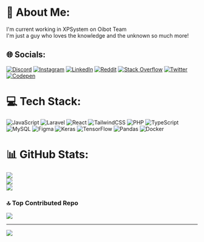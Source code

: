 # 💫 About Me:
I'm current working in XPSystem on Oibot Team<br>I'm just a guy who loves the knowledge and the unknown so much more!<br>


## 🌐 Socials:
[![Discord](https://img.shields.io/badge/Discord-%237289DA.svg?logo=discord&logoColor=white)](https://discord.gg/lucashenry) [![Instagram](https://img.shields.io/badge/Instagram-%23E4405F.svg?logo=Instagram&logoColor=white)](https://instagram.com/lucashenry347) [![LinkedIn](https://img.shields.io/badge/LinkedIn-%230077B5.svg?logo=linkedin&logoColor=white)](https://linkedin.com/in/lucas-henry-lourenço-aguiar) [![Reddit](https://img.shields.io/badge/Reddit-%23FF4500.svg?logo=Reddit&logoColor=white)](https://reddit.com/user/MiskaLuska) [![Stack Overflow](https://img.shields.io/badge/-Stackoverflow-FE7A16?logo=stack-overflow&logoColor=white)](https://stackoverflow.com/users/22828272) [![Twitter](https://img.shields.io/badge/Twitter-%231DA1F2.svg?logo=Twitter&logoColor=white)](https://twitter.com/@AlphaBetoBr) [![Codepen](https://img.shields.io/badge/Codepen-000000?style=for-the-badge&logo=codepen&logoColor=white)](https://codepen.io/@lucas-henry-the-decoder) 

# 💻 Tech Stack:
![JavaScript](https://img.shields.io/badge/javascript-%23323330.svg?style=for-the-badge&logo=javascript&logoColor=%23F7DF1E) ![Laravel](https://img.shields.io/badge/laravel-%23FF2D20.svg?style=for-the-badge&logo=laravel&logoColor=white) ![React](https://img.shields.io/badge/react-%2320232a.svg?style=for-the-badge&logo=react&logoColor=%2361DAFB) ![TailwindCSS](https://img.shields.io/badge/tailwindcss-%2338B2AC.svg?style=for-the-badge&logo=tailwind-css&logoColor=white) ![PHP](https://img.shields.io/badge/php-%23777BB4.svg?style=for-the-badge&logo=php&logoColor=white) ![TypeScript](https://img.shields.io/badge/typescript-%23007ACC.svg?style=for-the-badge&logo=typescript&logoColor=white) ![MySQL](https://img.shields.io/badge/mysql-%2300000f.svg?style=for-the-badge&logo=mysql&logoColor=white) ![Figma](https://img.shields.io/badge/figma-%23F24E1E.svg?style=for-the-badge&logo=figma&logoColor=white) ![Keras](https://img.shields.io/badge/Keras-%23D00000.svg?style=for-the-badge&logo=Keras&logoColor=white) ![TensorFlow](https://img.shields.io/badge/TensorFlow-%23FF6F00.svg?style=for-the-badge&logo=TensorFlow&logoColor=white) ![Pandas](https://img.shields.io/badge/pandas-%23150458.svg?style=for-the-badge&logo=pandas&logoColor=white) ![Docker](https://img.shields.io/badge/docker-%230db7ed.svg?style=for-the-badge&logo=docker&logoColor=white)
# 📊 GitHub Stats:
![](https://github-readme-stats.vercel.app/api?username=Lucas-Henry&theme=dark&hide_border=false&include_all_commits=true&count_private=true)<br/>
![](https://github-readme-streak-stats.herokuapp.com/?user=Lucas-Henry&theme=dark&hide_border=false)<br/>
![](https://github-readme-stats.vercel.app/api/top-langs/?username=Lucas-Henry&theme=dark&hide_border=false&include_all_commits=true&count_private=true&layout=compact)

### 🔝 Top Contributed Repo
![](https://github-contributor-stats.vercel.app/api?username=Lucas-Henry&limit=5&theme=dark&combine_all_yearly_contributions=true)

---
[![](https://visitcount.itsvg.in/api?id=Lucas-Henry&icon=0&color=10)](https://visitcount.itsvg.in)

<!-- Proudly created with GPRM ( https://gprm.itsvg.in ) -->
